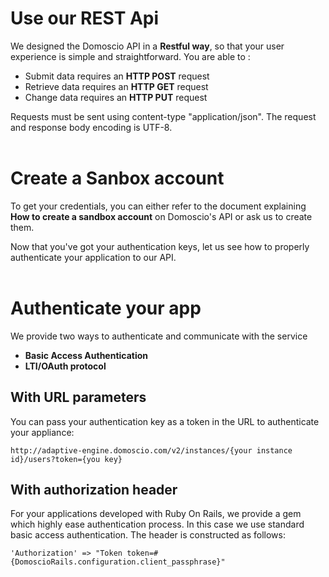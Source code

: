 # Use our REST Api

We designed the Domoscio API in a **Restful way**, so that your user experience is simple and straightforward. You are able to :

*	Submit data requires an **HTTP POST** request
*	Retrieve data requires an **HTTP GET** request
*	Change data requires an **HTTP PUT** request


Requests must be sent using content-type "application/json". The request and response body encoding is UTF-8.
<br/><br/>

# Create a Sanbox account

To get your credentials, you can either refer to the document explaining **How to create a sandbox account** on Domoscio's API or ask us to create them.

Now that you've got your authentication keys, let us see how to properly authenticate your application to our API.
<br/><br/>

# Authenticate your app

We provide two ways to authenticate and communicate with the service

*	**Basic Access Authentication**
*	**LTI/OAuth protocol**

## With URL parameters

You can pass your authentication key as a token in the URL to authenticate your appliance:

	http://adaptive-engine.domoscio.com/v2/instances/{your instance id}/users?token={you key}

## With authorization header

For your applications developed with Ruby On Rails, we provide a gem which highly ease authentication process. In this case we use standard basic access authentication.
The header is constructed as follows:

	'Authorization' => "Token token=#{DomoscioRails.configuration.client_passphrase}"

